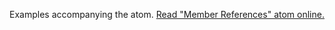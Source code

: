 

Examples accompanying the atom.
[Read "Member References" atom online.](https://stepik.org/lesson/107891/step/1)
